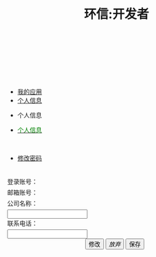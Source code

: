 ﻿---
title: 环信:开发者
layout: overview
---

<link href="/assets/css/bootstrap-2.3.2.min.css" rel="stylesheet" type="text/css" media="screen"/>
<link href="/assets/css/bootstrap-responsive-2.3.2.min.css" rel="stylesheet" type="text/css" media="screen"/>
<link href="/assets/css/font-awesome-3.1.0.min.css" rel="stylesheet" type="text/css" media="screen"/>
<link href="/assets/css/ace.min.css" rel="stylesheet" type="text/css" media="screen"/>
<link href="/assets/css/ace-responsive.min.css" rel="stylesheet" type="text/css" media="screen"/>
<link href="/assets/css/ace-skins.min.css" rel="stylesheet" type="text/css" media="screen"/>
<link href="/assets/css/management.css" rel="stylesheet" type="text/css" media="screen"/>
<link href="/assets/css/manage.css" rel="stylesheet" type="text/css" media="screen"/>
<script src="/assets/js/jquery-1.7.2.min.js"></script>
<script src="/assets/js/jquery.cookie-1.3.js"></script>
<script src="/assets/js/bootstrap-2.3.2.min.js"></script>
<script src="/assets/js/json2.js"></script>
<script src="/assets/js/ace-elements.min.js"></script>
<script src="/assets/js/ace.min.js"></script>
<script src="/assets/js/management.js"></script>

<script type="text/javascript">
	$(function(){
		if (!getToken() || getToken()==''){
			logout();
		}
		adminInfo();
		
		$('#companyNameInput').val('');
		$('#telephoneInput').val('');
		$('#companyNameInput').hide();
		$('#companyNameInputMsg').hide();
		$('#telephoneInput').hide();
		$('#telephoneInputMsg').hide();
		$('#showEditBtn').show();
		$('#saveAdminInfoBtn').hide();
		$('#cancelSaveAdminInfoBtn').hide();
	});
	
	function showEdit(){
		var companyName = $('#companyName').text();
		var telephone = $('#telephone').text();
		$('#showEditBtn').hide();
		$('#companyName').hide();
		$('#telephone').hide();
		$('#saveAdminInfoBtn').show();
		$('#cancelSaveAdminInfoBtn').show();
		$('#companyNameInput').show();
		$('#companyNameInputMsg').show();
		$('#telephoneInput').show();
		$('#telephoneInputMsg').show();
		
		$('#companyNameInput').val(companyName);
		$('#telephoneInput').val(telephone);
	}
	
	function cancelSaveAdminInfo(){
		$('#showEditBtn').show();
		$('#companyName').show();
		$('#telephone').show();
		$('#saveAdminInfoBtn').hide();
		$('#cancelSaveAdminInfoBtn').hide();
		$('#companyNameInput').hide();
		$('#telephoneInput').hide();
		$('#companyNameInput').val('');
		$('#telephoneInput').val('');
		$('#companyNameInputMsg').hide();
		$('#telephoneInputMsg').hide();
	}
	
	function saveAdminInfo(){
		var username = $('#username').text();
		var companyNameInput = $('#companyNameInput').val();
		var telephoneInput = $('#telephoneInput').val();
		
		var companyNameInputRegex = /^[0-9a-zA-Z\-_\u4e00-\u9faf]*$/;
	 	if(!companyNameInputRegex.test(companyNameInput)){
			$('#companyNameInputMsg').text('公司名称只能是汉字,字母,数字、横线、下划线及其组合!');
			$('#companyNameInputMsg').css('color','red');
			return ;
	 	}
		$('#companyNameInputMsg').hide();
		
		var telephoneInputRegex = /^[0-9]*$/;
		if(telephoneInput != '' && !telephoneInputRegex.test(telephoneInput)){
			$('#telephoneInputMsg').text('联系电话号码只能是数字！');
			$('#telephoneInputMsg').css('color','red');
			return ;
		}
		$('#telephoneInputMsg').hide();
		
		updateAdminInfo(username, companyNameInput, telephoneInput);
	}
</script>

<div id="main-container" class="container-fluid"> <a href="javascript:void(0);" id="menu-toggler"> <span></span> </a>
  <div id="sidebar">
    <div id="sidebar-shortcuts">
      <div style="min-height: 40px;" id="sidebar-shortcuts-large"> </div>
      <div style="min-height: 40px;" id="sidebar-shortcuts-mini"> </div>
    </div>
    <ul class="nav nav-list">
			<li> <a href="/console/app_list" target="_self"> <i class="icon-ambulance"></i> <span>我的应用</span> </a></li>
			<li class="active"> <a href="/console/admin_home" target="_self"> <i class="icon-user"></i> <span>个人信息</span> </a></li>
    </ul>
    <div id="sidebar-collapse"> <i class="icon-double-angle-left"></i> </div>
  </div>
  <div class="clearfix" id="main-content">
    <div id="breadcrumbs">
      <ul class="breadcrumb">
        <li> <i class="icon-home"></i>  个人信息 </li>
      </ul>
    </div>
    <div class="clearfix" id="page-content">
    	<div class="pagination pagination-left">
	  		<ul>
	    		<li> <a href="/console/admin_home" ><font color="green">个人信息</font></a> </li>
	  		</ul>
	  		&nbsp;&nbsp;&nbsp;&nbsp;
	  		<ul>
      		<li> <a href="/console/admin_home_passwd">修改密码</a> </li>
    		</ul>
			</div>
      <div class="row-fluid">
        <div class="row-fluid">
          <table class="table table-striped table-bordered table-hover">
          	<div class="widget-body"></div>
            <tbody id="appListBody">
            	<div class="widget-body">
			            <div class="widget-main no-padding">
			              <div class="form-horizontal" style="padding-top:20px;">
											<div class="row-fluid">
			                  <div class="span12">
			                    <div class="control-group">
			                      <label for="username" class="control-label">登录账号：</label>
			                      <div class="controls" style="padding-top:5px;">
			                      		<span id="username"></span>
			                      </div>
			                    </div>
			                  </div>
			                </div>
			                <div class="row-fluid">
			                  <div class="span12">
			                    <div class="control-group">
			                      <label for="email" class="control-label">邮箱账号：</label>
			                      <div class="controls" style="padding-top:5px;">
			                       	<span id="email"></span>
			                      </div>
			                    </div>
			                  </div>
			                </div>
			                <div class="row-fluid">
			                  <div class="span12">
			                    <div class="control-group">
			                      <label for="companyName" class="control-label">公司名称：</label>
			                      <div class="controls" style="padding-top:5px;">
			                       	<span id="companyName"></span>
			                       	<input type="text" id="companyNameInput" name="companyNameInput" value="" />
			                       	<span id="companyNameInputMsg"></span>
			                      </div>
			                    </div>
			                  </div>
			                </div>
			                <div class="row-fluid">
			                  <div class="span12">
			                    <div class="control-group">
			                      <label for="telephone" class="control-label">联系电话：</label>
			                      <div class="controls" style="padding-top:5px;">
			                       	<span id="telephone"></span>
			                       	<input type="text" id="telephoneInput" name="telephoneInput" value="" />
			                       	<span id="telephoneInputMsg"></span>
			                      </div>
			                    </div>
			                  </div>
			                </div>
			                 <div class="row-fluid">
			                  <!--<div class="span12">
			                    <div class="control-group">
			                      <label for="createTime" class="control-label">创建日期：</label>
			                      <div class="controls" style="padding-top:5px;">
			                      	<span id="createTime"></span>
			                      </div>
			                    </div>
			                  </div>
			                </div>-->
						  				</div>
						  				<div style="margin-left:180px;margin-bottom:20px">
												<button id="showEditBtn" onClick="showEdit();" href="javascript:void(0);" class="btn btn-small btn-success"><i class="icon-edit bigger-110"></i> 修改 </button>
												<button id="cancelSaveAdminInfoBtn" onClick="cancelSaveAdminInfo();" href="javascript:void(0);" class="btn btn-small btn-success"><i class="icon-remove bigger-110"> 放弃</i> </button>
												<button id="saveAdminInfoBtn" onClick="saveAdminInfo();" href="javascript:void(0);" class="btn btn-small btn-success"><i class="icon-save bigger-110"></i> 保存 </button>
			                </div>
			            </div>
			          </div>	
            </tbody>
          </table>
        </div>
      </div>
    </div>
  </div>
</div>

